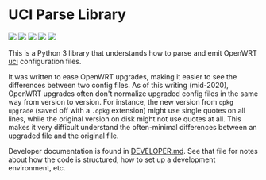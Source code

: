# UCI Parse Library

![](https://img.shields.io/pypi/l/uciparse.svg)
![](https://img.shields.io/pypi/wheel/uciparse.svg)
![](https://img.shields.io/pypi/pyversions/uciparse.svg)
![](https://github.com/pronovic/uci-parse/workflows/Test%20Suite/badge.svg)
![](https://readthedocs.org/projects/uci-parse/badge/?version=latest&style=flat)

This is a Python 3 library that understands how to parse and emit 
OpenWRT [uci](https://oldwiki.archive.openwrt.org/doc/uci) configuration files.

It was written to ease OpenWRT upgrades, making it easier to see the
differences between two config files.  As of this writing (mid-2020), OpenWRT
upgrades often don't normalize upgraded config files in the same way from
version to version.  For instance, the new version from `opkg upgrade` (saved
off with a `.opkg` extension) might use single quotes on all lines, while the
original version on disk might not use quotes at all.  This makes it very
difficult understand the often-minimal differences between an upgraded file and
the original file.

Developer documentation is found in [DEVELOPER.md](DEVELOPER.md).  See that
file for notes about how the code is structured, how to set up a development
environment, etc.

